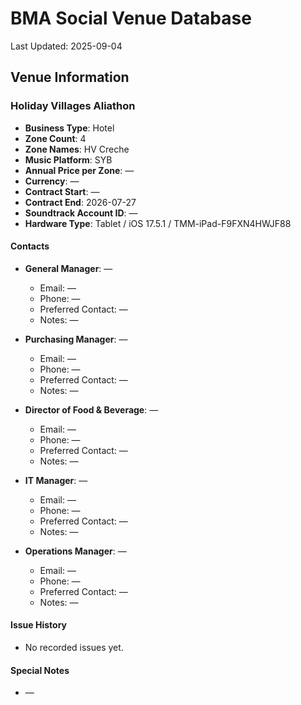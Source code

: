 # BMA Social Venue Database

Last Updated: 2025-09-04

## Venue Information

### Holiday Villages Aliathon
- **Business Type**: Hotel
- **Zone Count**: 4
- **Zone Names**: HV Creche
- **Music Platform**: SYB
- **Annual Price per Zone**: —
- **Currency**: —
- **Contract Start**: —
- **Contract End**: 2026-07-27
- **Soundtrack Account ID**: —
- **Hardware Type**: Tablet / iOS 17.5.1 / TMM-iPad-F9FXN4HWJF88

#### Contacts
- **General Manager**: —
  - Email: —
  - Phone: —
  - Preferred Contact: —
  - Notes: —

- **Purchasing Manager**: —
  - Email: —
  - Phone: —
  - Preferred Contact: —
  - Notes: —

- **Director of Food & Beverage**: —
  - Email: —
  - Phone: —
  - Preferred Contact: —
  - Notes: —

- **IT Manager**: —
  - Email: —
  - Phone: —
  - Preferred Contact: —
  - Notes: —

- **Operations Manager**: —
  - Email: —
  - Phone: —
  - Preferred Contact: —
  - Notes: —

#### Issue History
- No recorded issues yet.

#### Special Notes
- —
